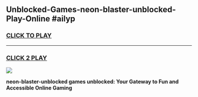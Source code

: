 
## Unblocked-Games-neon-blaster-unblocked-Play-Online #ailyp
<h3>
<a href="https://news.freeplayer.one?title=neon-blaster-unblocked&ref=3">CLICK TO PLAY</a></h3>
<hr>

<h3>
<a href="https://news.freeplayer.one?title=neon-blaster-unblocked&ref=3">CLICK 2 PLAY</a>
  
</h3>

<a href="https://news.freeplayer.one?title=neon-blaster-unblocked&ref=3"><img src="https://clearcache.store/games.png"></a>


**neon-blaster-unblocked games unblocked: Your Gateway to Fun and Accessible Online Gaming**
